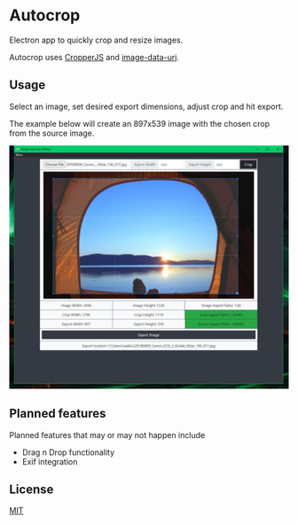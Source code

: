 # Autocrop
Electron app to quickly crop and resize images.

Autocrop uses [CropperJS](https://github.com/fengyuanchen/cropperjs) and [image-data-uri](https://github.com/DiegoZoracKy/image-data-uri).

## Usage
Select an image, set desired export dimensions, adjust crop and hit export.

The example below will create an 897x539 image with the chosen crop from the source image.

![Autocrop screenshot](https://github.com/jaakkohurtta/Autocrop/blob/main/autocrop_screenshot.jpg?raw=true)

## Planned features
Planned features that may or may not happen include
* Drag n Drop functionality
* Exif integration

## License
[MIT](https://choosealicense.com/licenses/mit/)
